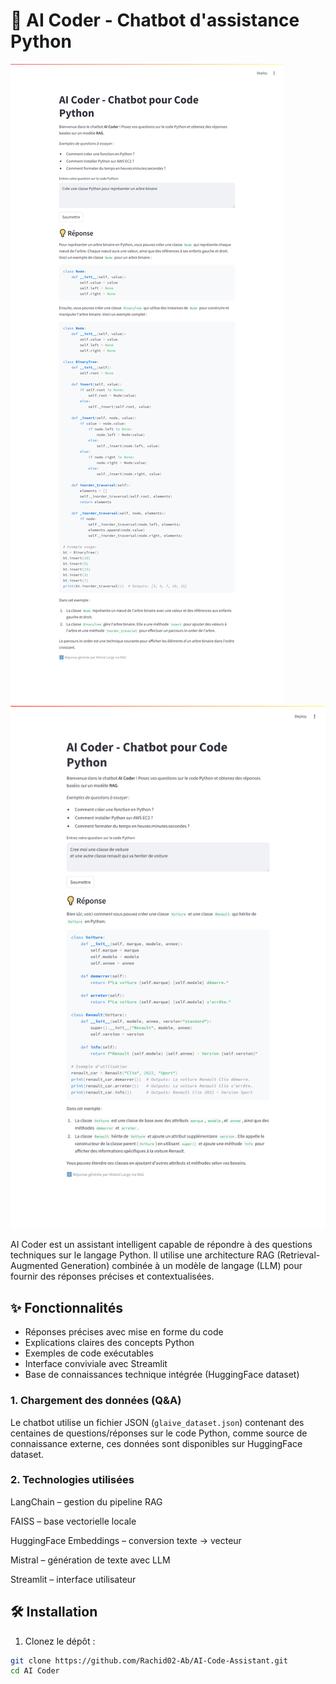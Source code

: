 # 🐍 AI Coder - Chatbot d'assistance Python

![Description de l'image](images/github%20README.png)
![Description de l'image](images/autre%20image.png)

AI Coder est un assistant intelligent capable de répondre à des questions techniques sur le langage Python. Il utilise une architecture RAG (Retrieval-Augmented Generation) combinée à un modèle de langage (LLM) pour fournir des réponses précises et contextualisées.


## ✨ Fonctionnalités

- Réponses précises avec mise en forme du code
- Explications claires des concepts Python
- Exemples de code exécutables
- Interface conviviale avec Streamlit
- Base de connaissances technique intégrée (HuggingFace dataset)

### 1. Chargement des données (Q&A)
Le chatbot utilise un fichier JSON (`glaive_dataset.json`)  contenant des centaines de questions/réponses sur le code Python, comme source de connaissance externe, ces données sont disponibles sur HuggingFace dataset.

### 2. Technologies utilisées
LangChain – gestion du pipeline RAG

FAISS – base vectorielle locale

HuggingFace Embeddings – conversion texte → vecteur

Mistral  – génération de texte avec LLM

Streamlit – interface utilisateur

## 🛠️ Installation

1. Clonez le dépôt :
```bash
git clone https://github.com/Rachid02-Ab/AI-Code-Assistant.git
cd AI Coder